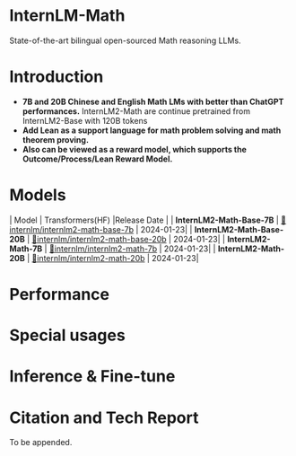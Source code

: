 # InternLM-Math
State-of-the-art bilingual open-sourced Math reasoning LLMs.

# Introduction
- **7B and 20B Chinese and English Math LMs with better than ChatGPT performances.** InternLM2-Math are continue pretrained from InternLM2-Base with 120B tokens
- **Add Lean as a support language for math problem solving and math theorem proving.**
- **Also can be viewed as a reward model, which supports the Outcome/Process/Lean Reward Model.**

# Models
| Model | Transformers(HF) |Release Date |
| **InternLM2-Math-Base-7B**    | [🤗internlm/internlm2-math-base-7b](https://huggingface.co/internlm/internlm2-math-base-7b) | 2024-01-23|
| **InternLM2-Math-Base-20B**    | [🤗internlm/internlm2-math-base-20b](https://huggingface.co/internlm/internlm2-math-base-20b) | 2024-01-23|
| **InternLM2-Math-7B**    | [🤗internlm/internlm2-math-7b](https://huggingface.co/internlm/internlm2-math-7b) | 2024-01-23|
| **InternLM2-Math-20B**    | [🤗internlm/internlm2-math-20b](https://huggingface.co/internlm/internlm2-math-20b) | 2024-01-23|


# Performance

# Special usages


# Inference & Fine-tune





# Citation and Tech Report
To be appended.
